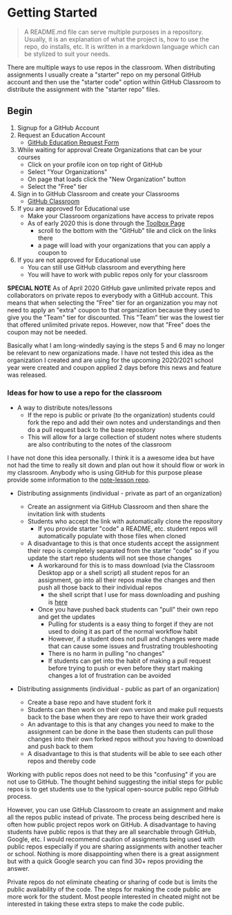 # Getting Started
> A README.md file can serve multiple purposes in a repository.  Usually, it is an explanation of what the project is, how to use the repo, do installs, etc. It is written in a markdown language which can be stylized to suit your needs.

There are multiple ways to use repos in the classroom.  When distributing assignments I usually create a "starter" repo on my personal GitHub account and then use the "starter code" option within GitHub Classroom to distribute the assignment with the "starter repo" files.

## Begin
1. Signup for a GitHub Account
2. Request an Education Account 
    - [GitHub Education Request Form](https://education.github.com/discount_requests/new)
3. While waiting for approval Create Organizations that can be your courses
    - Click on your profile icon on top right of GitHub 
    - Select "Your Organizations"
    - On page that loads click the "New Organization" button
    - Select the "Free" tier
4. Sign in to GitHub Classroom and create your Classrooms
    - [GitHub Classroom](https://classroom.github.com/)
5. If you are approved for Educational use
    - Make your Classroom organizations have access to private repos 
    - As of early 2020 this is done through the [Toolbox Page](https://education.github.com/toolbox/offers)
        - scroll to the bottom with the "GitHub" tile and click on the links there
        - a page will load with your organizations that you can apply a coupon to
6. If you are not approved for Educational use
    - You can still use GitHub classroom and everything here
    - You will have to work with public repos only for your classroom

**SPECIAL NOTE**
As of April 2020 GitHub gave unlimited private repos and collaborators on private repos to everybody with a GitHub account.  This means that when selecting the "Free" tier for an organization you may not need to apply an "extra" coupon to that organization because they used to give you the "Team" tier for discounted.  This "Team" tier was the lowest tier that offered unlimited private repos.  However, now that "Free" does the coupon may not be needed.  

Basically what I am long-windedly saying is the steps 5 and 6 may no longer be relevant to new organizations made.  I have not tested this idea as the organization I created and are using for the upcoming 2020/2021 school year were created and coupon applied 2 days before this news and feature was released.

### Ideas for how to use a repo for the classroom
- A way to distribute notes/lessons
    - If the repo is public or private (to the organization) students could fork the repo and add their own notes and understandings and then do a pull request back to the base repository
    - This will allow for a large collection of student notes where students are also contributing to the notes of the classroom

I have not done this idea personally.  I think it is a awesome idea but have not had the time to really sit down and plan out how it should flow or work in my classroom.  Anybody who is using GitHub for this purpose please provide some information to the [note-lesson repo](LINK_HERE).

- Distributing assignments (individual - private as part of an organization)
    - Create an assignment via GitHub Classroom and then share the invitation link with students
    - Students who accept the link with automatically clone the repository
        - If you provide starter "code" a README, etc. student repos will automatically populate with those files when cloned
    - A disadvantage to this is that once students accept the assignment their repo is completely separated from the starter "code" so if you update the start repo students will not see those changes
        - A workaround for this is to mass download (via the Classroom Desktop app or a shell script) all student repos for an assignment, go into all their repos make the changes and then push all those back to their individual repos
            - the shell script that I use for mass downloading and pushing is [here](https://github.com/jfiksel/github-classroom-for-teachers)
        - Once you have pushed back students can "pull" their own repo and get the updates
            - Pulling for students is a easy thing to forget if they are not used to doing it as part of the normal workflow habit
            - However, if a student does not pull and changes were made that can cause some issues and frustrating troubleshooting
            - There is no harm in pulling "no changes"
            - If students can get into the habit of making a pull request before trying to push or even before they start making changes a lot of frustration can be avoided


- Distributing assignments (individual - public as part of an organization)
    - Create a base repo and have student fork it
    - Students can then work on their own version and make pull requests back to the base when they are repo to have their work graded
    - An advantage to this is that any changes you need to make to the assignment can be done in the base then students can pull those changes into their own forked repos without you having to download and push back to them
    - A disadvantage to this is that students will be able to see each other repos and thereby code

Working with public repos does not need to be this "confusing" if you are not use to GitHub.  The thought behind suggesting the initial steps for public repos is to get students use to the typical open-source public repo GitHub process.

However, you can use GitHub Classroom to create an assignment and make all the repos public instead of private.  The process being described here is often how public project repos work on GitHub.  A disadvantage to having students have public repos is that they are all searchable through GitHub, Google, etc.  I would recommend caution of assignments being used with public repos especially if you are sharing assignments with another teacher or school.  Nothing is more disappointing when there is a great assignment but with a quick Google search you can find 30+ repos providing the answer.

Private repos do not eliminate cheating or sharing of code but is limits the public availability of the code.  The steps for making the code public are more work for the student.  Most people interested in cheated might not be interested in taking these extra steps to make the code public.
    
